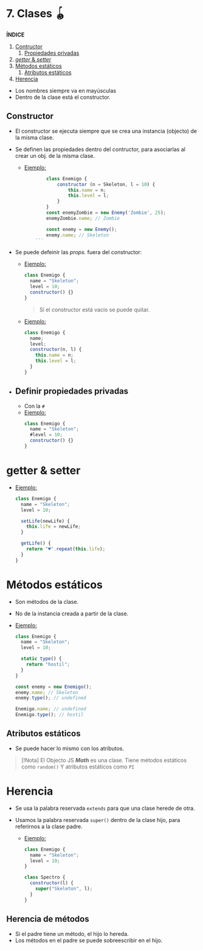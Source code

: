 # 7. Clases 🪀

**ÍNDICE**

1. [Contructor](#constructor)
   1. [Propiedades privadas](#privada)
2. [_getter_ & _setter_](#getter)
3. [Métodos estáticos](#metodos)
   1. [Atributos estáticos](#atributos)
4. [Herencia](#herencia)

- Los nombres siempre va en mayúsculas
- Dentro de la clase está el constructor.

## Constructor<a name='constructor'></a>

- El constructor se ejecuta siempre que se crea una instancia (objecto) de la misma clase.
- Se definen las propiedades dentro del contructor, para asociarlas al crear un obj. de la misma clase.

  - <u>Ejemplo:</u>

    ````js
    		class Enemigo {
    			constructor (n = Skeleton, l = 10) {
    				this.name = n;
    				this.level = l;
    			}
    		}
    		const enemyZombie = new Enemy('Zombie', 25);
    		enemyZombie.name; // Zombie

    		const enemy = new Enemy();
    		enemy.name; // Skeleton
    	```
    ````

- Se puede defeinir las _props._ fuera del constructor:

  - <u>Ejemplo:</u>
    ```js
    class Enemigo {
      name = "Skeleton";
      level = 10;
      constructor() {}
    }
    ```
    > Si el constructor está vacío se puede quitar.
  - <u>Ejemplo:</u>
    ```js
    class Enemigo {
      name;
      level;
      constructor(n, l) {
        this.name = n;
        this.level = l;
      }
    }
    ```

- ## Definir propiedades privadas <a name='privada'></a>
  - Con la `#`
  - <u>Ejemplo:</u>
    ```js
    class Enemigo {
      name = "Skeleton";
      #level = 10;
      constructor() {}
    }
    ```

# getter & setter<a name='getter'></a>

- <u>Ejemplo:</u>

  ```js
  class Enemigo {
    name = "Skeleton";
    level = 10;

    setLife(newLife) {
      this.life = newLife;
    }

    getLife() {
      return "♥".repeat(this.life);
    }
  }
  ```

# Métodos estáticos<a name='metodos'></a>

- Son métodos de la clase.
- No de la instancia creada a partir de la clase.
- <u>Ejemplo:</u>

  ```js
  class Enemigo {
    name = "Skeleton";
    level = 10;

    static type() {
      return "hostil";
    }
  }

  const enemy = new Enemigo();
  enemy.name; // Skeleton
  enemy.type(); // undefined

  Enemigo.name; // undefined
  Enemigo.type(); // hostil
  ```

## Atributos estáticos <a name='atributos'></a>

- Se puede hacer lo mismo con los atributos.

> [!Nota]
> El Objecto JS **_Math_** es una clase.
> Tiene métodos estáticos como `random()`
> Y atributos estáticos como `PI`

# Herencia<a name='herencia'></a>

- Se usa la palabra reservada `extends` para que una clase herede de otra.
- Usamos la palabra reservada `super()` dentro de la clase hijo, para referirnos a la clase padre.

  - <u>Ejemplo:</u>

    ```js
    class Enemigo {
      name = "Skeleton";
      level = 10;
    }

    class Spectro {
      constructor(l) {
        super("Skeleton", l);
      }
    }
    ```

## Herencia de métodos

- Si el padre tiene un método, el hijo lo hereda.
- Los métodos en el padre se puede sobreescribir en el hijo.
